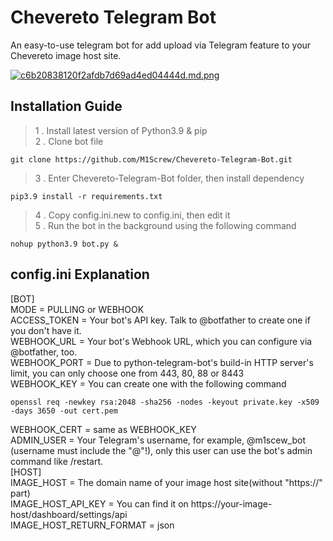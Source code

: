 # Chevereto Telegram Bot   

An easy-to-use telegram bot for add upload via Telegram feature to your Chevereto image host site.    

[![c6b20838120f2afdb7d69ad4ed04444d.md.png](https://i.jpg.dog/img/c6b20838120f2afdb7d69ad4ed04444d.md.png)](https://jpg.dog/i/Z2dCG)

## Installation Guide   
> 1 . Install latest version of Python3.9 & pip   
> 2 . Clone bot file

    git clone https://github.com/M1Screw/Chevereto-Telegram-Bot.git

> 3 . Enter Chevereto-Telegram-Bot folder, then install dependency

    pip3.9 install -r requirements.txt

> 4 . Copy config.ini.new to config.ini, then edit it   
> 5 . Run the bot in the background using the following command

    nohup python3.9 bot.py &

## config.ini Explanation 
[BOT]   
MODE = PULLING or WEBHOOK    
ACCESS_TOKEN = Your bot's API key. Talk to @botfather to create one if you don't have it.  
WEBHOOK_URL = Your bot's Webhook URL, which you can configure via @botfather, too.   
WEBHOOK_PORT = Due to python-telegram-bot's build-in HTTP server's limit, you can only choose one from 443, 80, 88 or 8443      
WEBHOOK_KEY = You can create one with the following command    

    openssl req -newkey rsa:2048 -sha256 -nodes -keyout private.key -x509 -days 3650 -out cert.pem    

WEBHOOK_CERT = same as WEBHOOK_KEY    
ADMIN_USER = Your Telegram's username, for example, @m1scew_bot (username must include the "@"!), only this user can use the bot's admin command like /restart.   
[HOST]   
IMAGE_HOST = The domain name of your image host site(without "https://" part)   
IMAGE_HOST_API_KEY = You can find it on https://your-image-host/dashboard/settings/api   
IMAGE_HOST_RETURN_FORMAT = json

